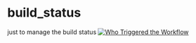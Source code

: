 # build_status
just to manage the build status
[![Who Triggered the Workflow](https://github.com/cabbagec2hlbGwK/build_status/actions/workflows/blank.yml/badge.svg?branch=main)](https://github.com/cabbagec2hlbGwK/build_status/actions/workflows/blank.yml)
